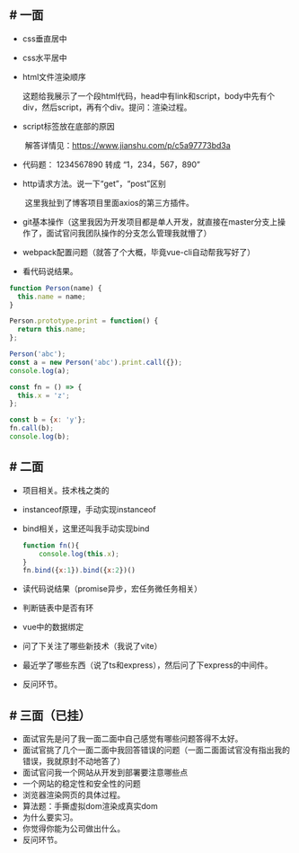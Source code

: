 ## # 一面

- css垂直居中

- css水平居中

- html文件渲染顺序

  ​		这题给我展示了一个段html代码，head中有link和script，body中先有个div，然后script，再有个div。提问：渲染过程。

- script标签放在底部的原因

  ​		解答详情见：https://www.jianshu.com/p/c5a97773bd3a

- 代码题： 1234567890 转成 “1，234，567，890” 

- http请求方法。说一下“get”，“post”区别

  ​		这里我扯到了博客项目里面axios的第三方插件。

- git基本操作（这里我因为开发项目都是单人开发，就直接在master分支上操作了，面试官问我团队操作的分支怎么管理我就懵了）
- webpack配置问题（就答了个大概，毕竟vue-cli自动帮我写好了）
- 看代码说结果。

```javascript
function Person(name) {
  this.name = name;
}

Person.prototype.print = function() {
  return this.name;
};

Person('abc');
const a = new Person('abc').print.call({});
console.log(a);

const fn = () => {
  this.x = 'z';
};

const b = {x: 'y'};
fn.call(b);
console.log(b);
```





## # 二面

- 项目相关。技术栈之类的

- instanceof原理，手动实现instanceof

- bind相关，这里还叫我手动实现bind

  ```javascript
  function fn(){
      console.log(this.x);
  }
  fn.bind({x:1}).bind({x:2})()
  ```

- 读代码说结果（promise异步，宏任务微任务相关）

- 判断链表中是否有环

- vue中的数据绑定

- 问了下关注了哪些新技术（我说了vite）

- 最近学了哪些东西（说了ts和express），然后问了下express的中间件。

- 反问环节。



## # 三面（已挂）

- 面试官先是问了我一面二面中自己感觉有哪些问题答得不太好。
- 面试官挑了几个一面二面中我回答错误的问题（一面二面面试官没有指出我的错误，我就原封不动地答了）
- 面试官问我一个网站从开发到部署要注意哪些点
- 一个网站的稳定性和安全性的问题
- 浏览器渲染网页的具体过程。
- 算法题：手撕虚拟dom渲染成真实dom
- 为什么要实习。
- 你觉得你能为公司做出什么。
- 反问环节。